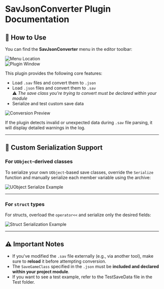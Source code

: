 # SavJsonConverter Plugin Documentation

## 🔧 How to Use

You can find the **SavJsonConverter** menu in the editor toolbar:

![Menu Location](https://github.com/user-attachments/assets/23cc44fa-d5ea-40d8-b4d5-ed8a1294adee)  
![Plugin Window](https://github.com/user-attachments/assets/599c6ac0-d2f9-40b6-b64f-81537f12bdb2)

This plugin provides the following core features:

- Load `.sav` files and convert them to `.json`
- Load `.json` files and convert them to `.sav`  
  ⚠️ *The save class you're trying to convert must be declared within your module*
- Serialize and test custom save data

![Conversion Preview](https://github.com/user-attachments/assets/15e265e9-8b1a-430d-8987-a98b216137b4)

If the plugin detects invalid or unexpected data during `.sav` file parsing, it will display detailed warnings in the log.

---

## 🧩 Custom Serialization Support

### For `UObject`-derived classes

To serialize your own `UObject`-based save classes, override the `Serialize` function and manually serialize each member variable using the archive:


![UObject Serialize Example](https://github.com/user-attachments/assets/82c86ec3-8985-4893-8f9f-a7eddd261ab3)

---

### For `struct` types

For structs, overload the `operator<<` and serialize only the desired fields:


![Struct Serialization Example](https://github.com/user-attachments/assets/ebd1f170-3678-4e6c-809f-1ce1dfd0ad2b)

---

## ⚠️ Important Notes

- If you've modified the `.sav` file externally (e.g., via another tool), make sure to **reload** it before attempting conversion.
- The `SaveGameClass` specified in the `.json` must be **included and declared within your project module**.
- If you want to see a test example, refer to the TestSaveData file in the Test folder.
